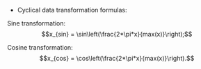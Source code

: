 - Cyclical data transformation formulas:

Sine transformation: $$x_{sin} = \sin\left(\frac{2*\pi*x}{max(x)}\right);$$
 
Cosine transformation: $$x_{cos} = \cos\left(\frac{2*\pi*x}{max(x)}\right).$$
